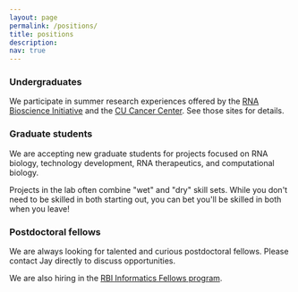```yaml
---
layout: page
permalink: /positions/
title: positions
description:
nav: true
---
```


### Undergraduates

We participate in summer research experiences offered by the [RNA
Bioscience
Initiative](https://medschool.cuanschutz.edu/rbi/training-and-education/summer-internship-program/about)
and the [CU Cancer
Center](https://medschool.cuanschutz.edu/colorado-cancer-center/education/creu-program-resources).
See those sites for details.

### Graduate students

We are accepting new graduate students for projects focused on RNA
biology, technology development, RNA therapeutics, and computational
biology.

Projects in the lab often combine "wet" and "dry" skill sets. While you
don't need to be skilled in both starting out, you can bet you'll be
skilled in both when you leave!

### Postdoctoral fellows

We are always looking for talented and curious postdoctoral fellows.
Please contact Jay directly to discuss opportunities.

We are also hiring in the [RBI Informatics Fellows
program](https://medschool.cuanschutz.edu/rbi/funding-opportunities/rbi-informatics-fellows-program).

